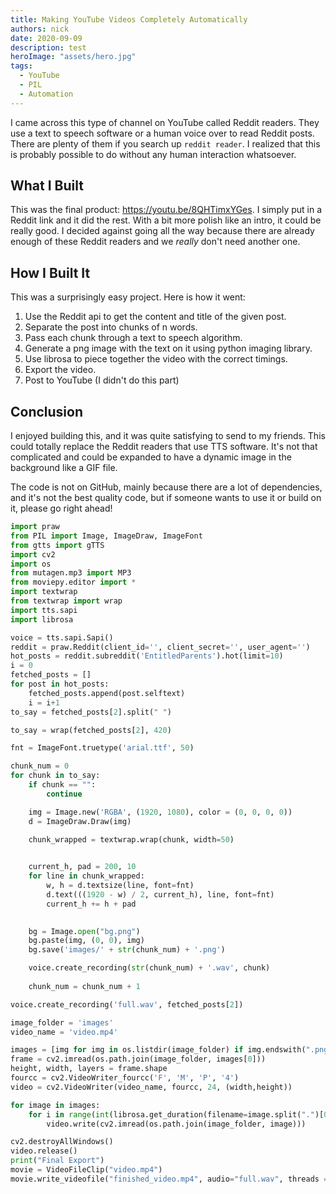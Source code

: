 ```yaml
---
title: Making YouTube Videos Completely Automatically
authors: nick
date: 2020-09-09
description: test
heroImage: "assets/hero.jpg"
tags:
  - YouTube
  - PIL
  - Automation
---
```


I came across this type of channel on YouTube called Reddit readers. They use a text to speech software or a human voice over to read Reddit posts. There are plenty of them if you search up `reddit reader`. I realized that this is probably possible to do without any human interaction whatsoever.

## What I Built

This was the final product: https://youtu.be/8QHTimxYGes. I simply put in a Reddit link and it did the rest. With a bit more polish like an intro, it could be really good. I decided against going all the way because there are already enough of these Reddit readers and we *really* don't need another one.

## How I Built It

This was a surprisingly easy project. Here is how it went:

1. Use the Reddit api to get the content and title of the given post.
2. Separate the post into chunks of n words.
3. Pass each chunk through a text to speech algorithm.
4. Generate a png image with the text on it using python imaging library.
5. Use librosa to piece together the video with the correct timings.
6. Export the video.
7. Post to YouTube (I didn't do this part) 

## Conclusion

I enjoyed building this, and it was quite satisfying to send to my friends. This could totally replace the Reddit readers that use TTS software. It's not that complicated and could be expanded to have a dynamic image in the background like a GIF file.

The code is not on GitHub, mainly because there are a lot of dependencies, and it's not the best quality code, but if someone wants to use it or build on it, please go right ahead!

```python
import praw
from PIL import Image, ImageDraw, ImageFont
from gtts import gTTS
import cv2
import os
from mutagen.mp3 import MP3
from moviepy.editor import *
import textwrap
from textwrap import wrap
import tts.sapi
import librosa

voice = tts.sapi.Sapi()
reddit = praw.Reddit(client_id='', client_secret='', user_agent='')
hot_posts = reddit.subreddit('EntitledParents').hot(limit=10)
i = 0
fetched_posts = []
for post in hot_posts:
    fetched_posts.append(post.selftext)
    i = i+1
to_say = fetched_posts[2].split(" ")

to_say = wrap(fetched_posts[2], 420)

fnt = ImageFont.truetype('arial.ttf', 50)

chunk_num = 0
for chunk in to_say:
    if chunk == "":
        continue

    img = Image.new('RGBA', (1920, 1080), color = (0, 0, 0, 0))
    d = ImageDraw.Draw(img)

    chunk_wrapped = textwrap.wrap(chunk, width=50)

    
    current_h, pad = 200, 10
    for line in chunk_wrapped:
        w, h = d.textsize(line, font=fnt)
        d.text(((1920 - w) / 2, current_h), line, font=fnt)
        current_h += h + pad

    
    bg = Image.open("bg.png")
    bg.paste(img, (0, 0), img)
    bg.save('images/' + str(chunk_num) + '.png')

    voice.create_recording(str(chunk_num) + '.wav', chunk)
    
    chunk_num = chunk_num + 1

voice.create_recording('full.wav', fetched_posts[2])

image_folder = 'images'
video_name = 'video.mp4'

images = [img for img in os.listdir(image_folder) if img.endswith(".png")]
frame = cv2.imread(os.path.join(image_folder, images[0]))
height, width, layers = frame.shape
fourcc = cv2.VideoWriter_fourcc('F', 'M', 'P', '4')
video = cv2.VideoWriter(video_name, fourcc, 24, (width,height))

for image in images:
    for i in range(int(librosa.get_duration(filename=image.split(".")[0] + '.wav'))*24):
        video.write(cv2.imread(os.path.join(image_folder, image)))

cv2.destroyAllWindows()
video.release()
print("Final Export")
movie = VideoFileClip("video.mp4")
movie.write_videofile("finished_video.mp4", audio="full.wav", threads = 4, logger = None)


```

